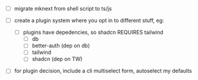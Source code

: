 - [ ] migrate mknext from shell script to ts/js

- [ ] create a plugin system where you opt in to different stuff, eg:
  - [ ] plugins have depedencies, so shadcn REQUIRES tailwind
    - [ ] db
    - [ ] better-auth (dep on db)
    - [ ] tailwind
    - [ ] shadcn (dep on TW)
- [ ] for plugin decision, include a cli multiselect form, autoselect my defaults
